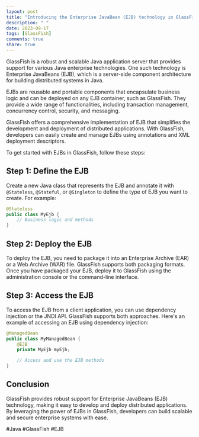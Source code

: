 ```yaml
---
layout: post
title: "Introducing the Enterprise JavaBean (EJB) technology in GlassFish"
description: " "
date: 2023-09-17
tags: [GlassFish]
comments: true
share: true
---
```


GlassFish is a robust and scalable Java application server that provides support for various Java enterprise technologies. One such technology is Enterprise JavaBeans (EJB), which is a server-side component architecture for building distributed systems in Java.

EJBs are reusable and portable components that encapsulate business logic and can be deployed on any EJB container, such as GlassFish. They provide a wide range of functionalities, including transaction management, concurrency control, security, and messaging.

GlassFish offers a comprehensive implementation of EJB that simplifies the development and deployment of distributed applications. With GlassFish, developers can easily create and manage EJBs using annotations and XML deployment descriptors.

To get started with EJBs in GlassFish, follow these steps:

## Step 1: Define the EJB

Create a new Java class that represents the EJB and annotate it with `@Stateless`, `@Stateful`, or `@Singleton` to define the type of EJB you want to create. For example:

```java
@Stateless
public class MyEjb {
    // Business logic and methods
}
```

## Step 2: Deploy the EJB

To deploy the EJB, you need to package it into an Enterprise Archive (EAR) or a Web Archive (WAR) file. GlassFish supports both packaging formats. Once you have packaged your EJB, deploy it to GlassFish using the administration console or the command-line interface.

## Step 3: Access the EJB

To access the EJB from a client application, you can use dependency injection or the JNDI API. GlassFish supports both approaches. Here's an example of accessing an EJB using dependency injection:

```java
@ManagedBean
public class MyManagedBean {
    @EJB
    private MyEjb myEjb;

    // Access and use the EJB methods
}
```

## Conclusion

GlassFish provides robust support for Enterprise JavaBeans (EJB) technology, making it easy to develop and deploy distributed applications. By leveraging the power of EJBs in GlassFish, developers can build scalable and secure enterprise systems with ease.

#Java #GlassFish #EJB